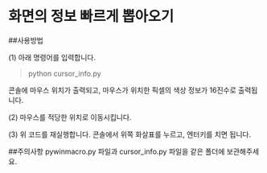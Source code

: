 # 화면의 정보 빠르게 뽑아오기

##사용방법

(1) 아래 명령어를 입력합니다.
> python cursor_info.py

콘솔에 마우스 위치가 출력되고, 마우스가 위치한 픽셀의 색상 정보가 16진수로 출력됩니다.

(2) 마우스를 적당한 위치로 이동시킵니다.

(3) 위 코드를 재실행합니다. 콘솔에서 위쪽 화살표를 누르고, 엔터키를 치면 됩니다.

##주의사항
pywinmacro.py 파일과 cursor_info.py 파일을 같은 폴더에 보관해주세요.